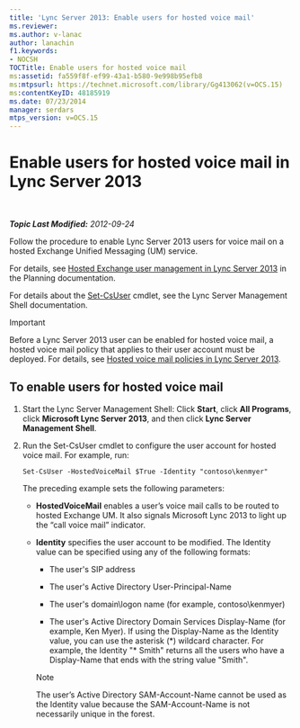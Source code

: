 ```yaml
---
title: 'Lync Server 2013: Enable users for hosted voice mail'
ms.reviewer: 
ms.author: v-lanac
author: lanachin
f1.keywords:
- NOCSH
TOCTitle: Enable users for hosted voice mail
ms:assetid: fa559f8f-ef99-43a1-b580-9e998b95efb8
ms:mtpsurl: https://technet.microsoft.com/library/Gg413062(v=OCS.15)
ms:contentKeyID: 48185919
ms.date: 07/23/2014
manager: serdars
mtps_version: v=OCS.15
---
```


<div data-xmlns="http://www.w3.org/1999/xhtml">

<div class="topic" data-xmlns="http://www.w3.org/1999/xhtml" data-msxsl="urn:schemas-microsoft-com:xslt" data-cs="http://msdn.microsoft.com/en-us/">

<div data-asp="http://msdn2.microsoft.com/asp">

# Enable users for hosted voice mail in Lync Server 2013

</div>

<div id="mainSection">

<div id="mainBody">

<span> </span>

_**Topic Last Modified:** 2012-09-24_

Follow the procedure to enable Lync Server 2013 users for voice mail on a hosted Exchange Unified Messaging (UM) service.

For details, see [Hosted Exchange user management in Lync Server 2013](lync-server-2013-hosted-exchange-user-management.md) in the Planning documentation.

For details about the [Set-CsUser](https://docs.microsoft.com/powershell/module/skype/Set-CsUser) cmdlet, see the Lync Server Management Shell documentation.

<div>


> [!IMPORTANT]  
> Before a Lync Server 2013 user can be enabled for hosted voice mail, a hosted voice mail policy that applies to their user account must be deployed. For details, see <A href="lync-server-2013-hosted-voice-mail-policies.md">Hosted voice mail policies in Lync Server 2013</A>.



</div>

<div>

## To enable users for hosted voice mail

1.  Start the Lync Server Management Shell: Click **Start**, click **All Programs**, click **Microsoft Lync Server 2013**, and then click **Lync Server Management Shell**.

2.  Run the Set-CsUser cmdlet to configure the user account for hosted voice mail. For example, run:
    
        Set-CsUser -HostedVoiceMail $True -Identity "contoso\kenmyer"
    
    The preceding example sets the following parameters:
    
      - **HostedVoiceMail** enables a user’s voice mail calls to be routed to hosted Exchange UM. It also signals Microsoft Lync 2013 to light up the “call voice mail” indicator.
    
      - **Identity** specifies the user account to be modified. The Identity value can be specified using any of the following formats:
        
          - The user's SIP address
        
          - The user's Active Directory User-Principal-Name
        
          - The user's domain\\logon name (for example, contoso\\kenmyer)
        
          - The user's Active Directory Domain Services Display-Name (for example, Ken Myer). If using the Display-Name as the Identity value, you can use the asterisk (\*) wildcard character. For example, the Identity "\* Smith" returns all the users who have a Display-Name that ends with the string value "Smith".
        
        <div>
        

        > [!NOTE]  
        > The user’s Active Directory SAM-Account-Name cannot be used as the Identity value because the SAM-Account-Name is not necessarily unique in the forest.

        
        </div>

</div>

</div>

<span> </span>

</div>

</div>

</div>

